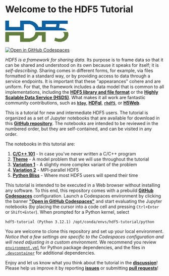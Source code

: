 # Welcome to the HDF5 Tutorial

<img src="img/HDF5.png" alt="HDF5 logo" title="HDF5 logo" />

[![Open in GitHub Codespaces](https://github.com/codespaces/badge.svg)](https://codespaces.new/HDFGroup/hdf5-tutorial)

*HDF5 is a framework for sharing data.* Its purpose is to frame data so that it can be shared and understood on its own because it speaks for itself; it is *self-describing*. Sharing comes in different forms, for example, via files formatted in a standard way, or by providing access to data through a service endpoints. It is important that these "appearances" cohere and are uniform. For that, the framework includes a data model that is common to all implementations, including the __[HDF5 library and file format](https://github.com/HDFGroup/hdf5)__ or the __[Highly Scalable Data Service (HSDS)](https://github.com/HDFGroup/hsds)__. What makes it all work are fantastic community contributions, such as __[`h5py`](https://www.h5py.org/)__, __[HDFql](https://www.hdfql.com/)__, __[`rhdf5`](https://bioconductor.org/packages/release/bioc/html/rhdf5.html)__, or __[H5Web](https://h5web.panosc.eu/)__.

This is a tutorial for new and intermediate HDF5 users. The tutorial is
organized as a set of Jupyter notebooks that are available for download
in this __[GitHub repository](https://github.com/HDFGroup/hdf5-tutorial/)__. The notebooks are intended to be reviewed in the numbered order, but they are self-contained, and can be visited in any order.

The notebooks in this tutorial are:

1. __[C/C++ 101](./00-CPP-101.ipynb)__ - In case you've never written a C/C++ program
2. __[Theme](./01-Theme.ipynb)__ - A model problem that we will use throughout the tutorial
3. __[Variation 1](./02-Variation1.ipynb)__ - A slightly more complex variant of the problem
4. __[Variation 2](./03-Variation2.ipynb)__ - MPI-parallel HDF5
5. __[Python Bliss](./04-Python-Bliss.ipynb)__ - Where most HDF5 users will spend their time

This tutorial is intended to be executed in a Web browser without installing any software. To this end, this repository comes with a prebuild __[GitHub Codespaces](https://github.com/features/codespaces)__ configuration. Launch a Codespaces environment by clicking the banner __["Open in GitHub Codespaces"](https://codespaces.new/HDFGroup/hdf5-tutorial)__ and start evaluating the Jupyter notebooks (by placing the cursor into a code cell and pressing `Ctrl+Enter` or `Shift+Enter`). When prompted for a Python kernel, select
```
hdf5-tutorial (Python 3.12.1) /opt/conda/envs/hdf5-tutorial/python
```

You are welcome to clone this repository and set up your local environment. *Notice that a few settings are specific to the Codespaces configuration and will need adjusting in a custom environment.* We recommend you review [`environment.yml`](./environment.yml) for Python package dependencies, and the files in [`.devcontainer`](./.devcontainer) for additional dependencies.

Enjoy and let us know what you think about the tutorial in the __[discussion](https://forum.hdfgroup.org/)__! Please help us improve it by reporting __[issues](https://github.com/HDFGroup/hdf5-tutorial/issues)__ or submitting __[pull requests](https://github.com/HDFGroup/hdf5-tutorial/pulls)__!

